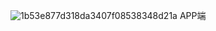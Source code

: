 ![1b53e877d318da3407f08538348d21a](https://github.com/XiaoBaiCtrl/MyChatbotApp/assets/105111271/12e75a2e-b933-49d1-a7f5-b05d90236913)
APP端

